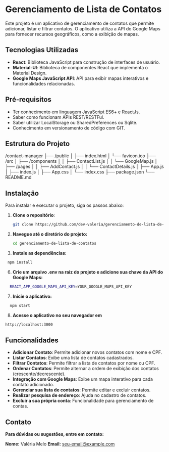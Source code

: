 # Gerenciamento de Lista de Contatos

Este projeto é um aplicativo de gerenciamento de contatos que permite adicionar, listar e filtrar contatos. O aplicativo utiliza a API do Google Maps para fornecer recursos geográficos, como a exibição de mapas.

## Tecnologias Utilizadas

- **React**: Biblioteca JavaScript para construção de interfaces de usuário.
- **Material-UI**: Biblioteca de componentes React que implementa o Material Design.
- **Google Maps JavaScript API**: API para exibir mapas interativos e funcionalidades relacionadas.

## Pré-requisitos

- Ter conhecimento em linguagem JavaScript ES6+ e ReactJs.
- Saber como funcionam APIs REST/RESTFul.
- Saber utilizar LocalStorage ou SharedPreferences ou Sqlite.
- Conhecimento em versionamento de código com GIT.


## Estrutura do Projeto

/contact-manager ├── /public │ ├── index.html │ └── favicon.ico ├── /src │ ├── /components │ │ ├── ContactList.js │ │ └── GoogleMap.js │ ├── /pages │ │ ├── AddContact.js │ │ └── ContactDetails.js │ ├── App.js │ ├── index.js │ ├── App.css │ └── index.css ├── package.json └── README.md


## Instalação

Para instalar e executar o projeto, siga os passos abaixo:

1. **Clone o repositório**:

   ```bash
   git clone https://github.com/dev-valeria/gerenciamento-de-lista-de-contatos.git
   
2. **Navegue até o diretório do projeto:**
   
    ```bash
   cd gerenciamento-de-lista-de-contatos
     ```

4. **Instale as dependências:**

  ```bash
   npm install
 ```

6. **Crie um arquivo .env na raiz do projeto e adicione sua chave da API do Google Maps:**

 ```bash
   REACT_APP_GOOGLE_MAPS_API_KEY=YOUR_GOOGLE_MAPS_API_KEY
 ```
   
7. **Inicie o aplicativo:**

 ```bash
   npm start
 ```

8. **Acesse o aplicativo no seu navegador em**

 ```bash
http://localhost:3000
 ```
## Funcionalidades

- **Adicionar Contato**: Permite adicionar novos contatos com nome e CPF.
- **Listar Contatos**: Exibe uma lista de contatos cadastrados.
- **Filtrar Contatos**: Permite filtrar a lista de contatos por nome ou CPF.
- **Ordenar Contatos**: Permite alternar a ordem de exibição dos contatos (crescente/decrescente).
- **Integração com Google Maps**: Exibe um mapa interativo para cada contato adicionado.
- **Gerenciar sua lista de contatos**: Permite editar e excluir contatos.
- **Realizar pesquisa de endereço**: Ajuda no cadastro de contatos.
- **Excluir a sua própria conta**: Funcionalidade para gerenciamento de contas.

## Contato
**Para dúvidas ou sugestões, entre em contato:**

**Nome:** Valéria Melo
**Email:** seu-email@example.com
   
